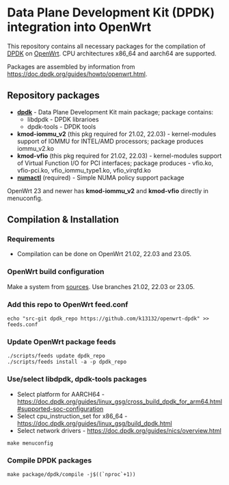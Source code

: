 # Data Plane Development Kit (DPDK) integration into OpenWrt

This repository contains all necessary packages for the compilation of [DPDK](https://www.dpdk.org) on [OpenWrt](https://openwrt.org). CPU architectures x86_64 and aarch64 are supported.

Packages are assembled by information from https://doc.dpdk.org/guides/howto/openwrt.html.

## Repository packages

* **[dpdk](https://github.com/DPDK/dpdk)** - Data Plane Development Kit main package; package contains:
  * libdpdk - DPDK librarioes
  * dpdk-tools - DPDK tools
* **kmod-iommu_v2** (this pkg required for 21.02, 22.03) - kernel-modules support of IOMMU for INTEL/AMD processors; package produces iommu_v2.ko
* **kmod-vfio** (this pkg required for 21.02, 22.03) - kernel-modules support of Virtual Function I/O for PCI interfaces; package produces - vfio.ko, vfio-pci.ko, vfio_iommu_type1.ko, vfio_virqfd.ko
* **[numactl](https://github.com/numactl/numactl)** (required) - Simple NUMA policy support package

OpenWrt 23 and newer has **kmod-iommu_v2** and **kmod-vfio** directly in menuconfig.

## Compilation & Installation

### Requirements

* Compilation can be done on OpenWrt 21.02, 22.03 and 23.05.

### OpenWrt build configuration

Make a system from [sources](https://github.com/openwrt/openwrt). Use branches 21.02, 22.03 or 23.05. 

### Add this repo to OpenWrt feed.conf

``` 
echo "src-git dpdk_repo https://github.com/k13132/openwrt-dpdk" >> feeds.conf
``` 

### Update OpenWrt package feeds

``` 
./scripts/feeds update dpdk_repo
./scripts/feeds install -a -p dpdk_repo
```

### Use/select libdpdk, dpdk-tools packages

- Select platform for AARCH64 - https://doc.dpdk.org/guides/linux_gsg/cross_build_dpdk_for_arm64.html#supported-soc-configuration 
- Select cpu_instruction_set for x86_64 - https://doc.dpdk.org/guides/linux_gsg/build_dpdk.html
- Select network drivers - https://doc.dpdk.org/guides/nics/overview.html
``` 
make menuconfig
``` 

### Compile DPDK packages

``` 
make package/dpdk/compile -j$((`nproc`+1))
``` 

